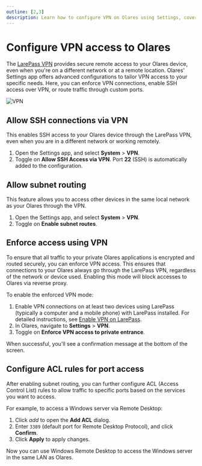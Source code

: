 ```yaml
---
outline: [2,3]
description: Learn how to configure VPN on Olares using Settings, covering VPN enforcement, SSH access, and subnet routing.
---
```

# Configure VPN access to Olares

The [LarePass VPN](../../larepass/private-network.md) provides secure remote access to your Olares device, even when you're on a different network or at a remote location. Olares' Settings app offers advanced configurations to tailor VPN access to your specific needs. Here, you can enforce VPN connections, enable SSH access over VPN, or route traffic through custom ports.

![VPN](/images/manual/olares/vpn.png#bordered)

## Allow SSH connections via VPN
This enables SSH access to your Olares device through the LarePass VPN, even when you are in a different network or working remotely.

1. Open the Settings app, and select **System** > **VPN**.
2. Toggle on **Allow SSH Access via VPN**. Port **22** (SSH) is automatically added to the configuration.

## Allow subnet routing
This feature allows you to access other devices in the same local network as your Olares through the VPN.

1. Open the Settings app, and select **System** > **VPN**.
2. Toggle on **Enable subnet routes**.

## Enforce access using VPN

To ensure that all traffic to your private Olares applications is encrypted and routed securely, you can enforce VPN access. This ensures that connections to your Olares always go through the LarePass VPN, regardless of the network or device used. Enabling this mode will block accesses to Olares via reverse proxy.

To enable the enforced VPN mode:

1. Enable VPN connections on at least two devices using LarePass (typically a computer and a mobile phone) with LarePass installed. For detailed instructions, see [Enable VPN on LarePass](/manual/larepass/private-network.md).
2. In Olares, navigate to **Settings** > **VPN**.
3. Toggle on **Enforce VPN access to private entrance**.

When successful, you'll see a confirmation message at the bottom of the screen.


## Configure ACL rules for port access
After enabling subnet routing, you can further configure ACL (Access Control List) rules to allow traffic to specific ports based on the services you want to access.

For example, to access a Windows server via Remote Desktop:
1. Click <i class="material-symbols-outlined">add</i> to open the **Add ACL** dialog.
2. Enter `3389` (default port for Remote Desktop Protocol), and click **Confirm**.
3. Click **Apply** to apply changes.

Now you can use Windows Remote Desktop to access the Windows server in the same LAN as Olares.